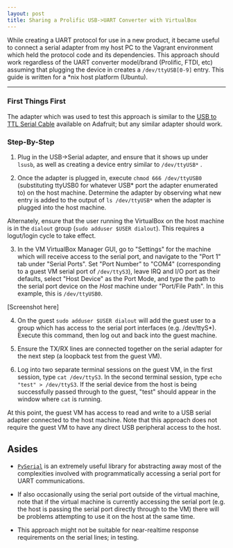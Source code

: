 ```yaml
---
layout: post
title: Sharing a Prolific USB->UART Converter with VirtualBox
---
```


While creating a UART protocol for use in a new product, it
became useful to connect a serial adapter from my host PC to the Vagrant
environment which held the protocol code and its dependencies.  This approach
should work regardless of the UART converter model/brand (Prolific, FTDI, etc)
assuming that plugging the device in creates a `/dev/ttyUSB[0-9]` entry.  This
guide is written for a *nix host platform (Ubuntu).

-----

### First Things First

The adapter which was used to test this approach is similar to the
[USB to TTL Serial Cable](https://www.adafruit.com/products/954) available on Adafruit; but any similar adapter should work.

### Step-By-Step

1. Plug in the USB->Serial adapter, and ensure that it shows up under `lsusb`, as well as creating a device entry similar to `/dev/ttyUSB*` .

2.  Once the adapter is plugged in, execute `chmod 666 /dev/ttyUSB0` (substituting ttyUSB0 for whatever USB* port the adapter enumerated to) on the host machine.  Determine the adapter by observing what new entry is added to the output 
of `ls /dev/ttyUSB*` when the adapter is plugged into the host machine.

Alternately, ensure that the user running the VirtualBox on the host machine
is in the `dialout` group (`sudo adduser $USER dialout`).  This requires a
logut/login cycle to take effect.

3. In the VM VirtualBox Manager GUI, go to "Settings" for the machine which
will receive access to the serial port, and navigate to the "Port 1" tab under
"Serial Ports". Set "Port Number" to "COM4" (corresponding to a guest VM serial
port of `/dev/ttyS3`), leave IRQ and I/O port as their defaults, select
"Host Device" as the Port Mode, and type the path to the serial port device
on the *Host* machine under "Port/File Path".  In this example, this is
`/dev/ttyUSB0`.

[Screenshot here]

4. On the guest `sudo adduser $USER dialout` will add the guest user to a group
which has access to the serial port interfaces (e.g. /dev/ttyS*).  Execute this command, then log out and back into the guest machine.

5. Ensure the TX/RX lines are connected together on the serial adapter for
the next step (a loopback test from the guest VM).

6. Log into two separate terminal sessions on the guest VM, in the first
session, type `cat /dev/ttyS3`.  In the second terminal session, type
`echo "test" > /dev/ttyS3`.  If the serial device from the host is being
successfully passed through to the guest, "test" should appear in the window
where `cat` is running.

At this point, the guest VM has access to read and write to a USB serial adapter
connected to the host machine.  Note that this approach does not require the
guest VM to have any direct USB peripheral access to the host.

## Asides

* [`PySerial`](https://pypi.python.org/pypi/pyserial) is an extremely useful library for abstracting away most of the
complexities involved with programmatically accessing a serial port for UART
communications.

* If also occasionally using the serial port outside of the virtual machine,
note that if the virtual machine is currently accessing the serial port (e.g.
the host is passing the serial port directly through to the VM) there will be
problems attempting to use it on the host at the same time.

* This approach might not be suitable for near-realtime response requirements
on the serial lines; in testing.


